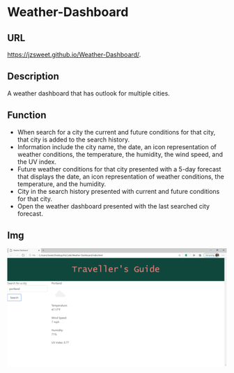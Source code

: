 # Weather-Dashboard

## URL
https://jzsweet.github.io/Weather-Dashboard/.

## Description
A weather dashboard that has outlook for multiple cities.

## Function
* When search for a city the current and future conditions for that city, that city is added to the search history.
* Information include the city name, the date, an icon representation of weather conditions, the temperature, the humidity, the wind speed, and the UV index.
* Future weather conditions for that city  presented with a 5-day forecast that displays the date, an icon representation of weather conditions, the temperature, and the humidity.
* City in the search history presented with current and future conditions for that city.
* Open the weather dashboard presented with the last searched city forecast.

## Img
![](img.png)